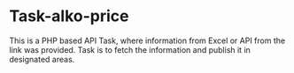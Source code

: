 # Task-alko-price

This is a PHP based API Task, where information from Excel or API from the link was provided.
Task is to fetch the information and publish it in designated areas.
